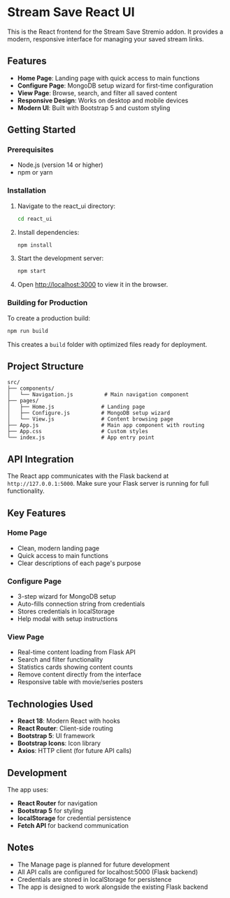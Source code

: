 # Stream Save React UI

This is the React frontend for the Stream Save Stremio addon. It provides a modern, responsive interface for managing your saved stream links.

## Features

- **Home Page**: Landing page with quick access to main functions
- **Configure Page**: MongoDB setup wizard for first-time configuration
- **View Page**: Browse, search, and filter all saved content
- **Responsive Design**: Works on desktop and mobile devices
- **Modern UI**: Built with Bootstrap 5 and custom styling

## Getting Started

### Prerequisites

- Node.js (version 14 or higher)
- npm or yarn

### Installation

1. Navigate to the react_ui directory:
   ```bash
   cd react_ui
   ```

2. Install dependencies:
   ```bash
   npm install
   ```

3. Start the development server:
   ```bash
   npm start
   ```

4. Open [http://localhost:3000](http://localhost:3000) to view it in the browser.

### Building for Production

To create a production build:

```bash
npm run build
```

This creates a `build` folder with optimized files ready for deployment.

## Project Structure

```
src/
├── components/
│   └── Navigation.js          # Main navigation component
├── pages/
│   ├── Home.js               # Landing page
│   ├── Configure.js          # MongoDB setup wizard
│   └── View.js               # Content browsing page
├── App.js                    # Main app component with routing
├── App.css                   # Custom styles
└── index.js                  # App entry point
```

## API Integration

The React app communicates with the Flask backend at `http://127.0.0.1:5000`. Make sure your Flask server is running for full functionality.

## Key Features

### Home Page
- Clean, modern landing page
- Quick access to main functions
- Clear descriptions of each page's purpose

### Configure Page
- 3-step wizard for MongoDB setup
- Auto-fills connection string from credentials
- Stores credentials in localStorage
- Help modal with setup instructions

### View Page
- Real-time content loading from Flask API
- Search and filter functionality
- Statistics cards showing content counts
- Remove content directly from the interface
- Responsive table with movie/series posters

## Technologies Used

- **React 18**: Modern React with hooks
- **React Router**: Client-side routing
- **Bootstrap 5**: UI framework
- **Bootstrap Icons**: Icon library
- **Axios**: HTTP client (for future API calls)

## Development

The app uses:
- **React Router** for navigation
- **Bootstrap 5** for styling
- **localStorage** for credential persistence
- **Fetch API** for backend communication

## Notes

- The Manage page is planned for future development
- All API calls are configured for localhost:5000 (Flask backend)
- Credentials are stored in localStorage for persistence
- The app is designed to work alongside the existing Flask backend
